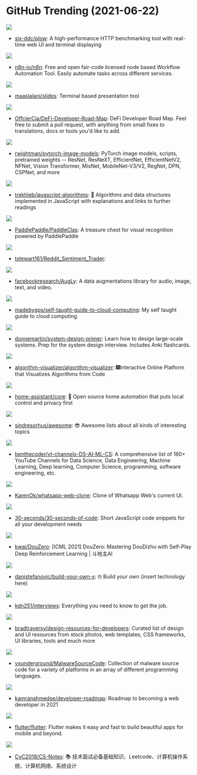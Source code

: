 # GitHub Trending (2021-06-22)

![](https://img.shields.io/badge/Go-New%20307-green?style=flat-square&logo=appveyor)
- [six-ddc/plow](https://github.com/six-ddc/plow): A high-performance HTTP benchmarking tool with real-time web UI and terminal displaying

![](https://img.shields.io/badge/TypeScript-New%20354-green?style=flat-square&logo=appveyor)
- [n8n-io/n8n](https://github.com/n8n-io/n8n): Free and open fair-code licensed node based Workflow Automation Tool. Easily automate tasks across different services.

![](https://img.shields.io/badge/Go-New%2080-green?style=flat-square&logo=appveyor)
- [maaslalani/slides](https://github.com/maaslalani/slides): Terminal based presentation tool

![](https://img.shields.io/badge/none-New%2061-green?style=flat-square&logo=appveyor)
- [OffcierCia/DeFi-Developer-Road-Map](https://github.com/OffcierCia/DeFi-Developer-Road-Map): DeFi Developer Road Map. Feel free to submit a pull request, with anything from small fixes to translations, docs or tools you'd like to add.

![](https://img.shields.io/badge/Python-New%2034-green?style=flat-square&logo=appveyor)
- [rwightman/pytorch-image-models](https://github.com/rwightman/pytorch-image-models): PyTorch image models, scripts, pretrained weights -- ResNet, ResNeXT, EfficientNet, EfficientNetV2, NFNet, Vision Transformer, MixNet, MobileNet-V3/V2, RegNet, DPN, CSPNet, and more

![](https://img.shields.io/badge/JavaScript-New%20259-green?style=flat-square&logo=appveyor)
- [trekhleb/javascript-algorithms](https://github.com/trekhleb/javascript-algorithms): 📝 Algorithms and data structures implemented in JavaScript with explanations and links to further readings

![](https://img.shields.io/badge/Python-New%20173-green?style=flat-square&logo=appveyor)
- [PaddlePaddle/PaddleClas](https://github.com/PaddlePaddle/PaddleClas): A treasure chest for visual recognition powered by PaddlePaddle

![](https://img.shields.io/badge/Python-New%2038-green?style=flat-square&logo=appveyor)
- [tstewart161/Reddit_Sentiment_Trader](https://github.com/tstewart161/Reddit_Sentiment_Trader): 

![](https://img.shields.io/badge/Python-New%20596-green?style=flat-square&logo=appveyor)
- [facebookresearch/AugLy](https://github.com/facebookresearch/AugLy): A data augmentations library for audio, image, text, and video.

![](https://img.shields.io/badge/none-New%20124-green?style=flat-square&logo=appveyor)
- [madebygps/self-taught-guide-to-cloud-computing](https://github.com/madebygps/self-taught-guide-to-cloud-computing): My self taught guide to cloud computing.

![](https://img.shields.io/badge/Python-New%20209-green?style=flat-square&logo=appveyor)
- [donnemartin/system-design-primer](https://github.com/donnemartin/system-design-primer): Learn how to design large-scale systems. Prep for the system design interview. Includes Anki flashcards.

![](https://img.shields.io/badge/JavaScript-New%20300-green?style=flat-square&logo=appveyor)
- [algorithm-visualizer/algorithm-visualizer](https://github.com/algorithm-visualizer/algorithm-visualizer): 🎆Interactive Online Platform that Visualizes Algorithms from Code

![](https://img.shields.io/badge/Python-New%20126-green?style=flat-square&logo=appveyor)
- [home-assistant/core](https://github.com/home-assistant/core): 🏡 Open source home automation that puts local control and privacy first

![](https://img.shields.io/badge/Shell-New%20168-green?style=flat-square&logo=appveyor)
- [sindresorhus/awesome](https://github.com/sindresorhus/awesome): 😎 Awesome lists about all kinds of interesting topics

![](https://img.shields.io/badge/none-New%2065-green?style=flat-square&logo=appveyor)
- [benthecoder/yt-channels-DS-AI-ML-CS](https://github.com/benthecoder/yt-channels-DS-AI-ML-CS): A comprehensive list of 160+ YouTube Channels for Data Science, Data Engineering, Machine Learning, Deep learning, Computer Science, programming, software engineering, etc.

![](https://img.shields.io/badge/JavaScript-New%2043-green?style=flat-square&logo=appveyor)
- [KarenOk/whatsapp-web-clone](https://github.com/KarenOk/whatsapp-web-clone): Clone of Whatsapp Web's current UI.

![](https://img.shields.io/badge/JavaScript-New%2099-green?style=flat-square&logo=appveyor)
- [30-seconds/30-seconds-of-code](https://github.com/30-seconds/30-seconds-of-code): Short JavaScript code snippets for all your development needs

![](https://img.shields.io/badge/Python-New%20209-green?style=flat-square&logo=appveyor)
- [kwai/DouZero](https://github.com/kwai/DouZero): [ICML 2021] DouZero: Mastering DouDizhu with Self-Play Deep Reinforcement Learning | 斗地主AI

![](https://img.shields.io/badge/none-New%20150-green?style=flat-square&logo=appveyor)
- [danistefanovic/build-your-own-x](https://github.com/danistefanovic/build-your-own-x): 🤓 Build your own (insert technology here)

![](https://img.shields.io/badge/Java-New%2096-green?style=flat-square&logo=appveyor)
- [kdn251/interviews](https://github.com/kdn251/interviews): Everything you need to know to get the job.

![](https://img.shields.io/badge/none-New%2095-green?style=flat-square&logo=appveyor)
- [bradtraversy/design-resources-for-developers](https://github.com/bradtraversy/design-resources-for-developers): Curated list of design and UI resources from stock photos, web templates, CSS frameworks, UI libraries, tools and much more

![](https://img.shields.io/badge/Assembly-New%20293-green?style=flat-square&logo=appveyor)
- [vxunderground/MalwareSourceCode](https://github.com/vxunderground/MalwareSourceCode): Collection of malware source code for a variety of platforms in an array of different programming languages.

![](https://img.shields.io/badge/none-New%20191-green?style=flat-square&logo=appveyor)
- [kamranahmedse/developer-roadmap](https://github.com/kamranahmedse/developer-roadmap): Roadmap to becoming a web developer in 2021

![](https://img.shields.io/badge/Dart-New%2078-green?style=flat-square&logo=appveyor)
- [flutter/flutter](https://github.com/flutter/flutter): Flutter makes it easy and fast to build beautiful apps for mobile and beyond.

![](https://img.shields.io/badge/Java-New%20196-green?style=flat-square&logo=appveyor)
- [CyC2018/CS-Notes](https://github.com/CyC2018/CS-Notes): 📚 技术面试必备基础知识、Leetcode、计算机操作系统、计算机网络、系统设计

